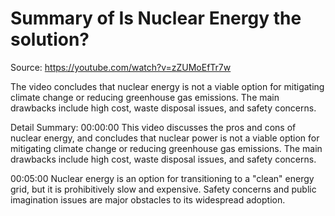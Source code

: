 # Summary of Is Nuclear Energy the solution?

Source: https://youtube.com/watch?v=zZUMoEfTr7w

The video concludes that nuclear energy is not a viable option for mitigating climate change or reducing greenhouse gas emissions. The main drawbacks include high cost, waste disposal issues, and safety concerns.

Detail Summary: 
00:00:00
This video discusses the pros and cons of nuclear energy, and concludes that nuclear power is not a viable option for mitigating climate change or reducing greenhouse gas emissions. The main drawbacks include high cost, waste disposal issues, and safety concerns.

00:05:00
Nuclear energy is an option for transitioning to a "clean" energy grid, but it is prohibitively slow and expensive. Safety concerns and public imagination issues are major obstacles to its widespread adoption.

